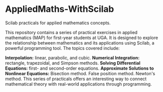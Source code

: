 # AppliedMaths-WithScilab
 Scilab practicals for applied mathematics concepts.
 
This repository contains a series of practical exercises in applied mathematics (MAP) for first-year students at UGA. It is designed to explore the relationship between mathematics and its applications using Scilab, a powerful programming tool. The topics covered include:

**Interpolation:** linear, parabolic, and cubic.
**Numerical Integration:** rectangle, trapezoidal, and Simpson methods.
**Solving Differential Equations:** first- and second-order equations.
**Approximate Solutions to Nonlinear Equations:**
Bisection method.
False position method.
Newton's method.
This series of practicals offers an interesting way to connect mathematical theory with real-world applications through programming.

